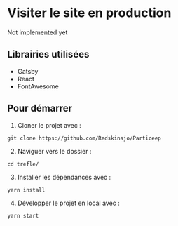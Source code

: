 # Visiter le site en production

Not implemented yet

## Librairies utilisées

- Gatsby
- React
- FontAwesome

## Pour démarrer

1. Cloner le projet avec :

```git clone https://github.com/Redskinsjo/Particeep```

2. Naviguer vers le dossier :

```cd trefle/```

3. Installer les dépendances avec :

```yarn install```

4. Développer le projet en local avec :

```yarn start```
